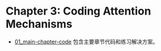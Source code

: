 # Chapter 3: Coding Attention Mechanisms

- [01_main-chapter-code](01_main-chapter-code) 包含主要章节代码和练习解决方案。